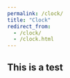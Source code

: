 ```yaml
---
permalink: /clock/
title: "Clock"
redirect_from: 
  - /clock/
  - /clock.html
---
```


## This is a test
